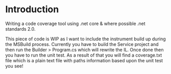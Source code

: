 # Introduction

Writing a code coverage tool using .net core & where possible .net standards 2.0.

This piece of code is WIP as I want to include the instrument build up during the MSBuild process. Currently you have to build the Service project and then run the Builder > Program.cs which will rewrite the IL. Once done then you have to run the unit test. As a result of that you will find a coverage.txt file which is a plain text file with paths information based upon the unit test you see!